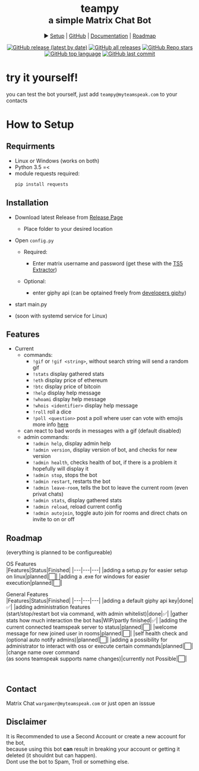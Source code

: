 <div align="center">
<h1>teampy<br/><sub>a simple Matrix Chat Bot</sub></h1>

▶️ <a href="https://github.com/Wargamer-Senpai/teampy/wiki#setup">Setup</a> |
<a href="https://github.com/Wargamer-Senpai/teampy">GitHub</a> |
<a href="https://github.com/Wargamer-Senpai/teampy/wiki">Documentation</a> |
<a href="#roadmap">Roadmap</a>

[![GitHub release (latest by date)](https://img.shields.io/github/v/release/wargamer-senpai/teampy?color=blueviolet&logoColor=blueviolet&logo=github&style=flat-square)]()
[![GitHub all releases](https://img.shields.io/github/downloads/wargamer-senpai/teampy/total?color=blue&logo=github&logoColor=blue&style=flat-square)]()
[![GitHub Repo stars](https://img.shields.io/github/stars/wargamer-senpai/teampy?color=lightblue&logoColor=lightblue&logo=github&style=flat-square)]()
[![GitHub top language](https://img.shields.io/github/languages/top/wargamer-senpai/teampy?color=yellow&logo=python&logoColor=yellow&style=flat-square)]()
[![GitHub last commit](https://img.shields.io/github/last-commit/wargamer-senpai/teampy?color=brightgreen&logo=git&logoColor=brightgreen&style=flat-square)]()
</div>

# try it yourself!
you can test the bot yourself, just add `teampy@myteamspeak.com` to your contacts

# How to Setup

## Requirments 
- Linux or Windows (works on both)
- Python 3.5 =<
- module requests required:  
  ```sh
  pip install requests 
  ```

## Installation
- Download latest Release from [Release Page](https://github.com/Wargamer-Senpai/teampy/releases)
  - Place folder to your desired location
- Open `config.py`
  - Required:
    - Enter matrix username and password (get these with the [TS5 Extractor](https://github.com/Gamer08YT/TS5Extractor))

  - Optional:
    - enter giphy api (can be optained freely from [developers giphy](https://developers.giphy.com/dashboard/))

- start main.py
- (soon with systemd service for Linux)

## Features 
- Current 
  - commands: 
    - `!gif` or `!gif <string>`, without search string will send a random gif
    - `!stats` display gathered stats
    - `!eth` display price of ethereum
    - `!btc` display price of bitcoin
    - `!help` display help message
    - `!whoami` display help message
    - `!whois <identifier>` display help message
    - `!roll` roll a dice
    - `!poll <question>` post a poll where user can vote with emojis more info [here](https://github.com/Wargamer-Senpai/teampy/wiki/Overview#poll-string)
  - can react to bad words in messages with a gif (default disabled)
  - admin commands:   
    - `!admin help`, display admin help 
    - `!admin version`, display version of bot, and checks for new version
    - `!admin health`, checks health of bot, if there is a problem it hopefully will display it
    - `!admin stop`, stops the bot
    - `!admin restart`, restarts the bot
    - `!admin leave-room`, tells the bot to leave the current room (even privat chats)
    - `!admin stats`, display gathered stats
    - `!admin reload`, reload current config
    - `!admin autojoin`, toggle auto join for rooms and direct chats on invite to on or off
    

## Roadmap
(everything is planned to be configureable)

OS Features<br>
|Features|Status|Finished|
|---|---|---|
|adding a setup.py for easier setup on linux|planned|⬜️|
|adding a .exe for windows for easier execution|planned|⬜️|
<br>

General Features<br>
|Features|Status|Finished|
|---|---|---|
|adding a default giphy api key|done|✅|
|adding administration features <br>(start/stop/restart bot via command, with admin whitelist)|done|✅|
|gather stats how much interaction the bot has|WIP/partly finished|✅|
|adding the current connected teamspeak server to status|planned|⬜️|
|welcome message for new joined user in rooms|planned|⬜️|
|self health check and (optional auto notify admins)|planned|⬜️|
|adding a possibility for administrator to interact with oss or execute certain commands|planned|⬜️|
|change name over command<br> (as soons teamspeak supports name changes)|currently not Possible|⬜️|

<!--|⬜️|✅|-->

<br>

## Contact
Matrix Chat `wargamer@myteamspeak.com` 
or just open an isssue


## Disclaimer
It is Recommended to use a Second Account or create a new account for the bot,  
because using this bot **can** result in breaking your account or getting it deleted (it shouldnt but can happen).  
Dont use the bot to Spam, Troll or something else.
